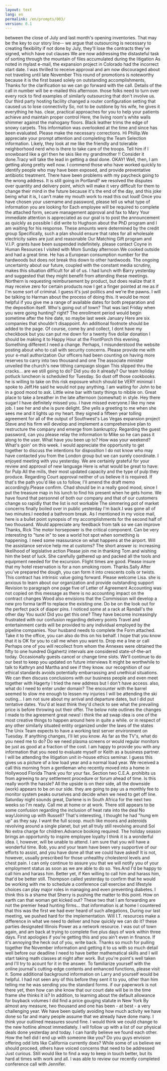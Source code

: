 ```yaml
---
layout: text
lang: en
permalink: /en/prompts/003/
version: 0.1
---
```

between the close of July and last month's opening inventories.
That may be the key to our story line-- 
we argue that outsourcing is necessary to creating flexibility
if not done by July, 
they'll lose the contracts they've signed, which have out clauses
We are now addressing the distasteful task 
of sorting through the mountain of files accumulated during the litigation
As noted in mylast e-mail, 
the expansion project in Colorado had the incorrect start date. 
I was thrilled to receive approval 
and am now discouraged about not traveling until late November
This round of promotions is noteworthy 
because it is the first based solely on outstanding accomplishments,
Thanks for the clarification so we can go forward with the call.
Details of the call in number will be e-mailed this afternoon.
those folks need to turn over every rock 
to find examples of similarly outsourcing that don't involve us.
Our third party hosting facility changed a router configuration setting 
that caused us to lose connectivity
So, not to be outdone by his wife, he gives it everything he has.
clear, practical approaches for you 
to help your patients achieve and maintain proper control
Here, the living room's white walls shimmer against the mahogany floors. 
Black leather trims the edge of snowy carpets.
This information was overlooked at the time and since has been evaluated.
Please make the necessary corrections.
Hi Phillip.We appreciate your prompt attention 
and completing the Team Selection information.
Likely, they look at me like the friendly and tolerable neighborhood nerd 
who is there to take care of the troops.
Tell him if I snowboard like a girl then he skis like my grandmother !!
Consider it done.Tracy will take the lead in getting a deal done.
OKAY! Well, then, I am getting along pretty well now.
I commend those who have worked quickly 
to identify people who may have been exposed, 
and provide preventative antibiotic treatment.
There have been problems with my paycheck going to the wrong address. 
It is still going in Portland?
we resolved the disputes over quantity and delivery point, 
which will make it very difficult for them to change their mind in the future
because it's the end of the day, 
and this joke being what it is, 
I can't make my mouth work to read this out loud!
Once you have chosen your username and password, 
please tell us what type of information you are looking for
Each employee will be required to complete the attached form, 
secure management approval and fax to Mary
Your immediate attention is appreciated 
as our goal is to post the announcement as quickly as possible
I did write to Hughson about the PhD program and I am waiting for his response.
These amounts were determined by the credit group 
Specifically, such a plan should ensure that rates 
for all wholesale electricity sales are just and reasonable
Our Matching Gift program and V.I.P. grants have been suspended indefinitely.
please contact Coyne in Human Resources
I visited with Mom Sunday afternoon.We cooked outside and had a great time.
He has a European consumption number for the hardwoods 
but does not break this down to other hardwoods.
The ongoing uncertainty about our future, 
coupled with the constant media scrutiny, 
makes this situation difficult for all of us.
I had lunch with Barry yesterday 
and suggested that they might benefit from attending these meetings.
Northern is requesting reimbursement by product, 
but does realize that it may receive zero for certain products
now I get a finger pointed at me as if I'm some sort of criminal. 
I guess it's just politics and we're the pawns.
I will be talking to Harman about the process of doing this.
It would be most helpful if you give me a range of available dates 
for both preparation and the deposition itself.
Who's going out of town? 
That was last Friday when you were going hunting? right? 
The enrollment period would begin sometime after the hire date, 
so maybe last week January
Here are six companies that shouldn't disappoint.
An additional footnote should be added to the page.
Of course, come by and collect, 
I dont have my checkbook 
but you can put me down for a twenty five dollar donation
I should be making it to Happy Hour at the FrontPorch this evening.
Something different.I need a change. 
Perhaps, I misunderstood the website posting 
about who to call with security concerns.
Please provide me with your e-mail authorization
Our officers had been counting on 
having more reserves to carry into two thousand and one 
The associate minister unveiled the church's new tithing campaign slogan
This slipped thru the cracks... are we still going to do? 
Did you do it already?
Our team holiday potluck luncheon is scheduled for Tuesday.
So dust off those cookbooks.
he is willing to take on this risk exposure which should be VERY minimal
I spoke to Jeff.He said he would not pay anything. 
I am waiting for John to be in a good mood to ask.
Little wine bar with tasty things to nibble on.
Great place to take a breather in the late afternoon (somewhat) in style.
Hey there sugar! I have definitely missed you.
I have missed everyone.I like my new job.
I see her and she is pure delight. 
She yells a greeting to me when she sees me and it lights up my heart.
they signed a fifteen year tolling agreement 
for all of the output of Southwest's Las Vegas expansion project
Steve and his firm will develop and implement a comprehensive plan 
to restructure the company and emerge from bankruptcy.
Regarding the guest password, 
can you please relay the information to Mike 
so he can pass it along to the user.
What have you been up to?
How was your weekend?
What's goin' on this week. 
I would appreciate the opportunity 
to get together to discuss the intentions for disposition
I do not know who may have contacted you from the London group 
but we can surely coordinate.
I enjoyed meeting with you yesterday. 
We are certainly grateful for your review and approval of new language
Here is what would be great to have: 
for Pulp All the mills, their most updated capacity 
and the type of pulp they produce.
Regarding Court approval neither of us believe it is required.
If that's the path you'd like us to follow, 
I'll amend the draft memo accordingly.Please confirm.
Chad should be in a really good mood, 
since I put the treasure map in his lunch to find his present when he gets home.
We have found that personnel of both our company 
and that of our customers change so rapidly that the list is not workable
The simmering pot of market concerns finally boiled over in public yesterday 
I'm back.I was gone all of two minutes.I needed a bathroom break. 
As I mentioned in my voice mail, 
here is a bullet point synopsis of my accomplishments 
for the second half of two thousand.
Would appreciate any feedback from talk so we can improve Thanks, Rick
The motor horsepower is the critical component.
Can be very interesting to "tune in" 
to see a world hot spot when something is happening.
I need some reassurance on what happens at the airport.
Will the assistance service help me at customs?
The short answer is: increasing likelihood of legislative action
Please join me in thanking Tom and wishing him the best of luck.
She carefully gathered up 
and packed all the tools and equipment needed for the excursion.
Flight times are good.
Please insure that my hotel reservation is for a non smoking room.
Thanks.Sally
After you've prepared the dough, 
you can form it into crescents coils or twists.
This contract has intrinsic value going forward.
Please welcome Lisa.
she is anxious to learn about our organization and provide outstanding support
Revision to paragraph one page five of Letter of Agreement
Accounting was not copied on this message 
as there is no accounting impact on the contract changes
Wood also envisions that 
the Commission will develop a new pro forma tariff to replace the existing one.
Do be on the look out for the perfect pack of diaper pins.
I noticed some at a rack at Randall's the other day
You suck! Did you get this one?
They have become increasingly frustrated 
with our confusion regarding delivery points
Travel and entertainment cards 
will be provided to any individual employed by the pipeline companies.
Your husband needs to complete the Form attached.
Take it to the office, you can also do this on his behalf.
I hope that you know that it is OK 
for you to call me when you want to.
Drop me a line or call 
Perhaps one of you will recollect from whom the Annexes were obtained
the fifty to one hundred Gigahertz intervals 
are considered state-of-the-art today.
Occasionally guests cancel or change time slots.
We'll continue to do our best to keep you updated on future interviews
It might be worthwhile to talk to Kathryn and Martha and see if they know.
our recognition of our ethical standards 
avoids potentially embarrassing and unethical situations.
We can then discuss conclusions with our business people 
and even meet together with Hagerty
I tried the new address but I don't have access.
also, what do I need to enter under domain?
The encounter with the barrel seemed to slow me enough to lessen my injuries
I will be attending the ski outing... 
I am not sure about my arrival and departure dates, 
but I did put tentative dates.
You'd at least think they'd check to see what the prevailing price is 
before throwing out their offer.
The below note outlines the changes I made to the agreement
great news! 
i think the ad swap idea is one of the most creative things 
to happen around here in quite a while.
or in respect of any other similarly situated entity organized 
under the laws of the states
The Unix Team expects to have a working test server environment on Tuesday. 
If anything changes, I'll let you know.
As far as the TV's, what do you need me to do?
Do we need plasma screens 
or would regular monitors be just as good at a fraction of the cost.
I am happy to provide you with any information that you need 
to evaluate myself or Keith as a business partner.
I will be attending the litigation unit in-house ethics seminar.
I guess this gives us a picture of a low load year and a normal load year.
We received a call this morning from a gentleman 
who recently moved into a home in Hollywood Florida
Thank you for your fax.
Section two C.E.A. prohibits us from agreeing 
to any settlement procedure or forum ahead of time.
Is this really worth the hassle? 
All the upside is on their side, 
all the downside (work) appears to be on our side.
they are going to pay us a monthly fee 
to monitor system peaks ourselves and decide when we need to get off line.
Saturday night sounds great, 
Darlene is in South Africa for the next two weeks so I'm ready. 
Call me at home or at work.
There still appears to be some confusion 
regarding the inclusion of heat rate into the deal
No way!Joining up with Russell?
That's interesting, I thought he had "hung em up" as they say.
I want the full scoop.
much like moons and asteroids revolving around a single planet, 
but yet all truly still revolving around Sol
No extra charge for children.Advance booking required. 
The holiday season brings an opportunity to inspire employee loyalty
I think it is a wonderful idea.
I, however, will be unable to attend.
I am sure that you will have a wonderful time.
Bob, you and your team have been very supportive of our efforts to assist, 
and you have done all that we could have asked!
It is not, however, usually prescribed 
for those unhealthy cholesterol levels and chest pain.
I can only continue to assure you 
that we will notify you of your employment status 
as soon as we are able to do so.
Yes.And I'd be happy to call him and harass him.
Better yet, if Ken willing to call him and harass him, that'd be better still.
Thompson called yesterday 
to confirm that he would be working with me to schedule a conference call
exercise and lifestyle choices 
can play major roles in managing and even preventing diabetes.
I think this is a shame that Sherry is pushing the matter to this point.
How on earth can that woman get kicked out?
These two that I am forwarding are not the premier head hunting firms... 
that information is at home
I countered that this was the first we had ever heard of such allegations,
During our last meeting, we pushed hard for the implementation.
Will I.T. resources make a difference 
in what we need to deliver and how quickly we can do it?
these parties designated Illinois Power as a network resource.
I was out of town again, 
and am back at trying to complete five plus days of work within three days.
First apologies if you're getting this and you ain't even in finance. 
If it's annoying the heck out of you, write back. 
Thanks so much for pulling together the November information 
and getting it to us with so much detail well before our deadline
I need to have better mathematical skills 
and I will start taking math classes at night after work.
But you're point's well taken and I'll try to acount for it in the answer.
To familiarize yourself with 
the online journal's cutting-edge contents and enhanced functions, 
please visit it.
Some additional background information on Larry and yourself would be helpful.
I had not seen any of this before they sent it to you, 
other than him telling me he was sending you the standard forms.
if our paperwork is not there yet, 
then how can she know 
that our court date will be in the time frame she thinks it is?
In addition, to learning about the default allowance for buyback volumes
I did find a price gouging statute in New York
By almost any measure, 
two thousand and one has been - at best - a very challenging year.
We have been quietly avoiding how much activity we have done so far 
and many people assume that we already have done many.
I think your outlined measures sound fine.
I would think we could change to the new hotline almost immediately.
I will follow up with a list of our physical deals done yesterday and today.
I can hardly believe we found each other.
How the hell did I end up with someone like you?
Do you guys envision offering odd lots like California currently does?
While some of us believe we should proceed, 
others have voiced concerns that need to be addressed
Just curious.
Still would like to find a way to keep in touch better, 
but its hard at times with work and all.
I was able to review our recently completed conference call with Jennifer.

